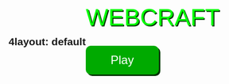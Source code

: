 4
---
layout: default
---

<!DOCTYPE html>
<html lang="en">
<head>
  <meta charset="UTF-8">
  <meta name="viewport" content="width=device-width, initial-scale=1.0">
  <title>WEBCRAFT Launcher</title>
  <link href="https://fonts.cdnfonts.com/css/minecraft-4" rel="stylesheet">
  <style>
    body {
      margin: 0;
      padding: 0;
      background-image: url('https://cdn.mos.cms.futurecdn.net/qHFzGKFBz7kvxiVyjoe6JJ.jpg');
      background-size: cover;
      background-position: center;
      font-family: 'Minecraft', sans-serif;
      display: flex;
      justify-content: center;
      align-items: center;
      height: 100vh;
    }

    .launcher {
      background: rgba(0, 0, 0, 0.7);
      padding: 60px;
      border-radius: 15px;
      text-align: center;
      box-shadow: 0 0 20px black;
      width: 400px;
    }

    .logo {
      font-size: 48px;
      color: #00ff00;
      margin-bottom: 30px;
      text-shadow: 2px 2px #003300;
    }

    .play-btn {
      background-color: #00aa00;
      color: white;
      border: none;
      font-size: 24px;
      padding: 15px 50px;
      border-radius: 10px;
      cursor: pointer;
      font-family: 'Minecraft', sans-serif;
      box-shadow: 3px 3px #003300;
    }

    .play-btn:hover {
      background-color: #00cc00;
    }
  </style>
</head>
<body>
  <div class="launcher">
    <div class="logo">WEBCRAFT</div>
    <button class="play-btn" onclick="window.location.href='YOUR_GAME_SESSION_URL';">Play</button>
  </div>
</body>
</html>